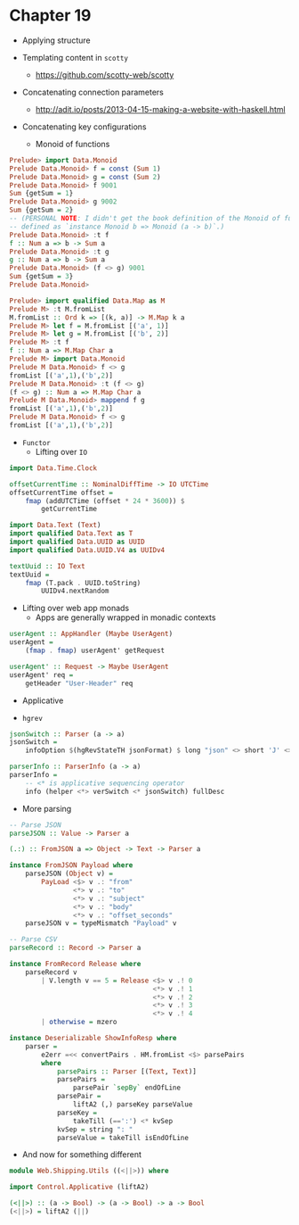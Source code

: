 # Chapter 19

- Applying structure

- Templating content in `scotty`
    - https://github.com/scotty-web/scotty

- Concatenating connection parameters
    - http://adit.io/posts/2013-04-15-making-a-website-with-haskell.html

- Concatenating key configurations
    - Monoid of functions

```haskell
Prelude> import Data.Monoid
Prelude Data.Monoid> f = const (Sum 1)
Prelude Data.Monoid> g = const (Sum 2)
Prelude Data.Monoid> f 9001
Sum {getSum = 1}
Prelude Data.Monoid> g 9002
Sum {getSum = 2}
-- (PERSONAL NOTE: I didn't get the book definition of the Monoid of functions,
-- defined as `instance Monoid b => Monoid (a -> b)`.)
Prelude Data.Monoid> :t f
f :: Num a => b -> Sum a
Prelude Data.Monoid> :t g
g :: Num a => b -> Sum a
Prelude Data.Monoid> (f <> g) 9001
Sum {getSum = 3}
Prelude Data.Monoid>
```

```haskell
Prelude> import qualified Data.Map as M
Prelude M> :t M.fromList
M.fromList :: Ord k => [(k, a)] -> M.Map k a
Prelude M> let f = M.fromList [('a', 1)]
Prelude M> let g = M.fromList [('b', 2)]
Prelude M> :t f
f :: Num a => M.Map Char a
Prelude M> import Data.Monoid
Prelude M Data.Monoid> f <> g
fromList [('a',1),('b',2)]
Prelude M Data.Monoid> :t (f <> g)
(f <> g) :: Num a => M.Map Char a
Prelude M Data.Monoid> mappend f g
fromList [('a',1),('b',2)]
Prelude M Data.Monoid> f <> g
fromList [('a',1),('b',2)]
```

- `Functor`
    - Lifting over `IO`

```haskell
import Data.Time.Clock

offsetCurrentTime :: NominalDiffTime -> IO UTCTime
offsetCurrentTime offset =
    fmap (addUTCTime (offset * 24 * 3600)) $
        getCurrentTime
```

```haskell
import Data.Text (Text)
import qualified Data.Text as T
import qualified Data.UUID as UUID
import qualified Data.UUID.V4 as UUIDv4

textUuid :: IO Text
textUuid =
    fmap (T.pack . UUID.toString)
        UUIDv4.nextRandom
```

- Lifting over web app monads
    - Apps are generally wrapped in monadic contexts

```haskell
userAgent :: AppHandler (Maybe UserAgent)
userAgent =
    (fmap . fmap) userAgent' getRequest

userAgent' :: Request -> Maybe UserAgent
userAgent' req =
    getHeader "User-Header" req
```

- Applicative

- `hgrev`

```haskell
jsonSwitch :: Parser (a -> a)
jsonSwitch =
    infoOption $(hgRevStateTH jsonFormat) $ long "json" <> short 'J' <> help "Display JSON version information"

parserInfo :: ParserInfo (a -> a)
parserInfo =
    -- <* is applicative sequencing operator
    info (helper <*> verSwitch <* jsonSwitch) fullDesc
```

- More parsing

```haskell
-- Parse JSON
parseJSON :: Value -> Parser a

(.:) :: FromJSON a => Object -> Text -> Parser a

instance FromJSON Payload where
    parseJSON (Object v) =
        PayLoad <$> v .: "from"
                <*> v .: "to"
                <*> v .: "subject"
                <*> v .: "body"
                <*> v .: "offset_seconds"
    parseJSON v = typeMismatch "Payload" v

-- Parse CSV
parseRecord :: Record -> Parser a

instance FromRecord Release where
    parseRecord v
        | V.length v == 5 = Release <$> v .! 0
                                    <*> v .! 1
                                    <*> v .! 2
                                    <*> v .! 3
                                    <*> v .! 4
        | otherwise = mzero

instance Deserializable ShowInfoResp where
    parser =
        e2err =<< convertPairs . HM.fromList <$> parsePairs
        where
            parsePairs :: Parser [(Text, Text)]
            parsePairs =
                parsePair `sepBy` endOfLine
            parsePair =
                liftA2 (,) parseKey parseValue
            parseKey =
                takeTill (==':') <* kvSep
            kvSep = string ": "
            parseValue = takeTill isEndOfLine
```

- And now for something different

```haskell
module Web.Shipping.Utils ((<||>)) where

import Control.Applicative (liftA2)

(<||>) :: (a -> Bool) -> (a -> Bool) -> a -> Bool
(<||>) = liftA2 (||)
```
